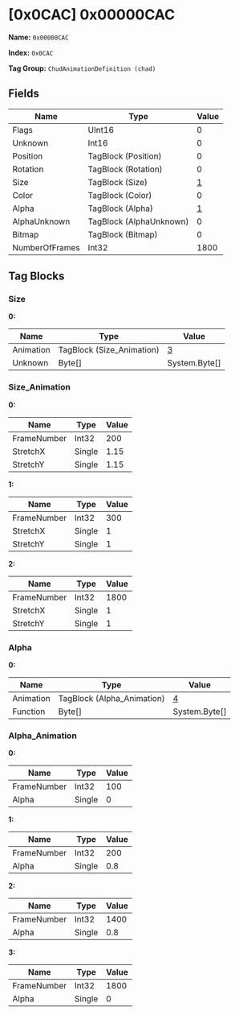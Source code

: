 # [0x0CAC] 0x00000CAC

**Name:** ```0x00000CAC```

**Index:** ```0x0CAC```

**Tag Group:** ```ChudAnimationDefinition (chad)```

## Fields

Name	| Type	| Value
---	|---	|---	|
Flags	|UInt16	|0
Unknown	|Int16	|0
Position	|TagBlock (Position)	|0
Rotation	|TagBlock (Rotation)	|0
Size	|TagBlock (Size)	|[1](#size)
Color	|TagBlock (Color)	|0
Alpha	|TagBlock (Alpha)	|[1](#alpha)
AlphaUnknown	|TagBlock (AlphaUnknown)	|0
Bitmap	|TagBlock (Bitmap)	|0
NumberOfFrames	|Int32	|1800


## Tag Blocks

### Size

**0:**

Name	| Type	| Value
---	|---	|---	|
Animation	|TagBlock (Size_Animation)	|[3](#size_animation)
Unknown	|Byte[]	|System.Byte[]


### Size_Animation

**0:**

Name	| Type	| Value
---	|---	|---	|
FrameNumber	|Int32	|200
StretchX	|Single	|1.15
StretchY	|Single	|1.15


**1:**

Name	| Type	| Value
---	|---	|---	|
FrameNumber	|Int32	|300
StretchX	|Single	|1
StretchY	|Single	|1


**2:**

Name	| Type	| Value
---	|---	|---	|
FrameNumber	|Int32	|1800
StretchX	|Single	|1
StretchY	|Single	|1


### Alpha

**0:**

Name	| Type	| Value
---	|---	|---	|
Animation	|TagBlock (Alpha_Animation)	|[4](#alpha_animation)
Function	|Byte[]	|System.Byte[]


### Alpha_Animation

**0:**

Name	| Type	| Value
---	|---	|---	|
FrameNumber	|Int32	|100
Alpha	|Single	|0


**1:**

Name	| Type	| Value
---	|---	|---	|
FrameNumber	|Int32	|200
Alpha	|Single	|0.8


**2:**

Name	| Type	| Value
---	|---	|---	|
FrameNumber	|Int32	|1400
Alpha	|Single	|0.8


**3:**

Name	| Type	| Value
---	|---	|---	|
FrameNumber	|Int32	|1800
Alpha	|Single	|0


